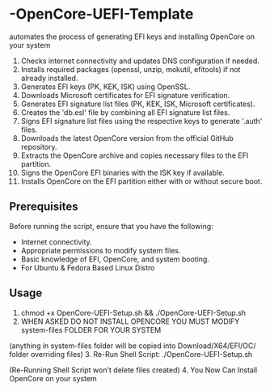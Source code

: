 # -OpenCore-UEFI-Template

automates the process of generating EFI keys and installing OpenCore on your system

1. Checks internet connectivity and updates DNS configuration if needed.
2. Installs required packages (openssl, unzip, mokutil, efitools) if not already installed.
3. Generates EFI keys (PK, KEK, ISK) using OpenSSL.
4. Downloads Microsoft certificates for EFI signature verification.
5. Generates EFI signature list files (PK, KEK, ISK, Microsoft certificates).
6. Creates the 'db.esl' file by combining all EFI signature list files.
7. Signs EFI signature list files using the respective keys to generate '.auth' files.
8. Downloads the latest OpenCore version from the official GitHub repository.
9. Extracts the OpenCore archive and copies necessary files to the EFI partition.
10. Signs the OpenCore EFI binaries with the ISK key if available.
11. Installs OpenCore on the EFI partition either with or without secure boot.

## Prerequisites
Before running the script, ensure that you have the following:
- Internet connectivity.
- Appropriate permissions to modify system files.
- Basic knowledge of EFI, OpenCore, and system booting.
- For Ubuntu & Fedora Based Linux Distro

## Usage
1. chmod +x OpenCore-UEFI-Setup.sh && ./OpenCore-UEFI-Setup.sh
2. WHEN ASKED DO NOT INSTALL OPENCORE YOU MUST MODIFY system-files FOLDER FOR YOUR SYSTEM

(anything in system-files folder will be copied into Download/X64/EFI/OC/ folder overriding files)
3. Re-Run Shell Script: ./OpenCore-UEFI-Setup.sh

(Re-Running Shell Script won't delete files created)
4. You Now Can Install OpenCore on your system
